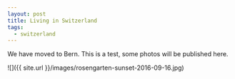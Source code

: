 ```yaml
---
layout: post
title: Living in Switzerland
tags:
  - switzerland
---
```


We have moved to Bern.  This is a test, some photos will be published here.

![]({{ site.url }}/images/rosengarten-sunset-2016-09-16.jpg)
